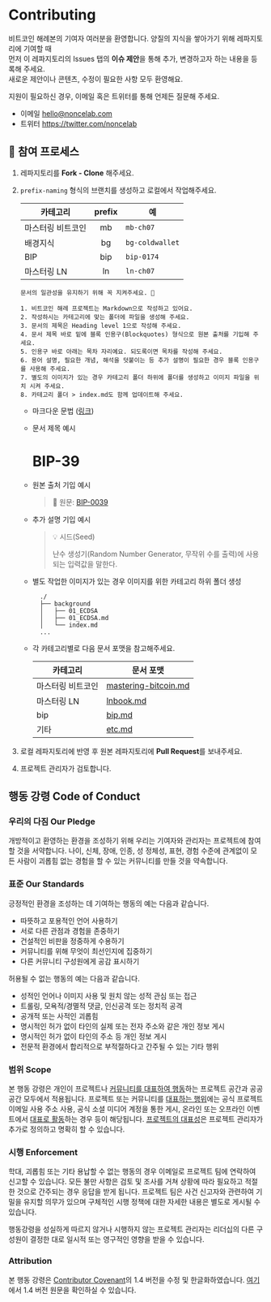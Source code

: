 # Contributing

비트코인 해례본의 기여자 여러분을 환영합니다. 양질의 지식을 쌓아가기 위해 레파지토리에 기여할 때<br>
먼저 이 레파지토리의 Issues 탭의 **이슈 제안**을 통해 추가, 변경하고자 하는 내용을 등록해 주세요.<br>
새로운 제안이나 콘텐츠, 수정이 필요한 사항 모두 환영해요. 

지원이 필요하신 경우, 이메일 혹은 트위터를 통해 언제든 질문해 주세요.

- 이메일 hello@noncelab.com
- 트위터 https://twitter.com/noncelab

## 🧡 참여 프로세스

1.  레파지토리를 **Fork - Clone** 해주세요.
2.  `prefix-naming` 형식의 브랜치를 생성하고 로컬에서 작업해주세요.

    | 카테고리          | prefix | 예              |
    | ----------------- | :----: | --------------- |
    | 마스터링 비트코인 |   mb   | `mb-ch07`       |
    | 배경지식          |   bg   | `bg-coldwallet` |
    | BIP               |  bip   | `bip-0174`      |
    | 마스터링 LN     |  ln    | `ln-ch07`       |

    ```
    문서의 일관성을 유지하기 위해 꼭 지켜주세요. 🤙

    1. 비트코인 해례 프로젝트는 Markdown으로 작성하고 있어요.
    2. 작성하시는 카테고리에 맞는 폴더에 파일을 생성해 주세요.
    3. 문서의 제목은 Heading level 1으로 작성해 주세요.
    4. 문서 제목 바로 밑에 블록 인용구(Blockquotes) 형식으로 원본 출처를 기입해 주세요.
    5. 인용구 바로 아래는 목차 자리예요. 되도록이면 목차를 작성해 주세요.
    6. 용어 설명, 필요한 개념, 해석을 덧붙이는 등 추가 설명이 필요한 경우 블록 인용구를 사용해 주세요.
    7. 별도의 이미지가 있는 경우 카테고리 폴더 하위에 폴더를 생성하고 이미지 파일을 위치 시켜 주세요.
    8. 카테고리 폴더 > index.md도 함께 업데이트해 주세요.
    ```

    - 마크다운 문법 ([링크](https://www.markdownguide.org/basic-syntax/))
    - 문서 제목 예시

      # BIP-39

    - 원본 출처 기입 예시

      > 📖 원문: [BIP-0039](https://github.com/bitcoin/bips/blob/master/bip-0039.mediawiki)

    - 추가 설명 기입 예시
      > 💡 시드(Seed)
      >
      > 난수 생성기(Random Number Generator, 무작위 수를 출력)에 사용되는 입력값을 말한다.
    
    - 별도 작업한 이미지가 있는 경우 이미지를 위한 카테고리 하위 폴더 생성 

      ```
        ./
        ├── background
        │   ├── 01_ECDSA
        │   ├── 01_ECDSA.md
        │   └── index.md
        ...
      ``` 
    
    - 각 카테고리별로 다음 문서 포맷을 참고해주세요.

      | 카테고리 | 문서 포맷 |
      |---|---|
      | 마스터링 비트코인 | [mastering-bitcoin.md](./format/mastering-bitcoin.md) |
      | 마스터링 LN | [lnbook.md](./format/lnbook.md) |
      | bip | [bip.md](./format/bip.md) |
      | 기타 | [etc.md](./format/etc.md) |


3.  로컬 레파지토리에 반영 후 원본 레파지토리에 **Pull Request**를 보내주세요.
4.  프로젝트 관리자가 검토합니다.

## 행동 강령 Code of Conduct

### 우리의 다짐 Our Pledge

개방적이고 환영하는 환경을 조성하기 위해 우리는
기여자와 관리자는 프로젝트에 참여할 것을 서약합니다.
나이, 신체, 장애, 인종, 성 정체성, 표현, 경험 수준에 관계없이 모든 사람이 괴롭힘 없는 경험을 할 수 있는 커뮤니티를 만들 것을 약속합니다.

### 표준 Our Standards

긍정적인 환경을 조성하는 데 기여하는 행동의 예는 다음과 같습니다.

- 따뜻하고 포용적인 언어 사용하기
- 서로 다른 관점과 경험을 존중하기
- 건설적인 비판을 정중하게 수용하기
- 커뮤니티를 위해 무엇이 최선인지에 집중하기
- 다른 커뮤니티 구성원에게 공감 표시하기

허용될 수 없는 행동의 예는 다음과 같습니다.

- 성적인 언어나 이미지 사용 및 원치 않는 성적 관심 또는
  접근
- 트롤링, 모욕적/경멸적 댓글, 인신공격 또는 정치적 공격
- 공개적 또는 사적인 괴롭힘
- 명시적인 허가 없이 타인의 실제 또는 전자 주소와 같은 개인 정보 게시
- 명시적인 허가 없이 타인의 주소 등 개인 정보 게시
- 전문적 환경에서 합리적으로 부적절하다고 간주될 수 있는 기타 행위

### 범위 Scope

본 행동 강령은 개인이 프로젝트나 <U>커뮤니티를 대표하여 행동</U>하는 프로젝트 공간과 공공 공간 모두에서 적용됩니다.
프로젝트 또는 커뮤니티를 <U>대표하는 행위</U>에는 공식 프로젝트 이메일 사용 주소 사용, 공식 소셜 미디어 계정을 통한 게시, 온라인 또는 오프라인 이벤트에서 <U>대표로 활동</U>하는 경우 등이 해당됩니다. <U>프로젝트의 대표성</U>은 프로젝트 관리자가 추가로 정의하고 명확히 할 수 있습니다.

### 시행 Enforcement

학대, 괴롭힘 또는 기타 용납할 수 없는 행동의 경우 이메일로 프로젝트 팀에 연락하여 신고할 수 있습니다. 모든
불만 사항은 검토 및 조사를 거쳐 상황에 따라 필요하고 적절한 것으로 간주되는 경우 응답을 받게 됩니다.
프로젝트 팀은 사건 신고자와 관련하여 기밀을 유지할 의무가 있으며 구체적인 시행 정책에 대한 자세한 내용은 별도로 게시될 수 있습니다.

행동강령을 성실하게 따르지 않거나 시행하지 않는 프로젝트 관리자는 리더십의 다른 구성원이 결정한 대로 일시적 또는 영구적인 영향을 받을 수 있습니다.

### Attribution

본 행동 강령은 [Contributor Covenant][homepage]의 1.4 버전을 수정 및 한글화하였습니다. [여기][version]에서 1.4 버전 원문을 확인하실 수 있습니다.

[homepage]: http://contributor-covenant.org
[version]: http://contributor-covenant.org/version/1/4/
